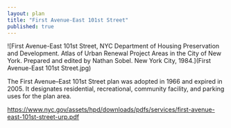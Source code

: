 ```yaml
---
layout: plan
title: "First Avenue-East 101st Street"
published: true
---
```


<!---![First Avenue-East 101st Street, NYC Department of Housing Preservation and Development. Community Development Progress Report: 1968. Prepared and edited by Nathan Sobel. New York City, 1968.](First Ave East 101st St 1968 I.png)
![First Avenue-East 101st Street, NYC Department of Housing Preservation and Development. Community Development Progress Report: 1968. Prepared and edited by Nathan Sobel. New York City, 1968.](First Ave East 101st St 1968 II.png)-->
![First Avenue-East 101st Street, NYC Department of Housing Preservation and Development. Atlas of Urban Renewal Project Areas in the City of New York. Prepared and edited by Nathan Sobel. New York City, 1984.](First Avenue-East 101st Street.jpg)

The First Avenue–East 101st Street plan was adopted in 1966 and expired in 2005. It designates residential, recreational, community facility, and parking uses for the plan area.

https://www.nyc.gov/assets/hpd/downloads/pdfs/services/first-avenue-east-101st-street-urp.pdf
